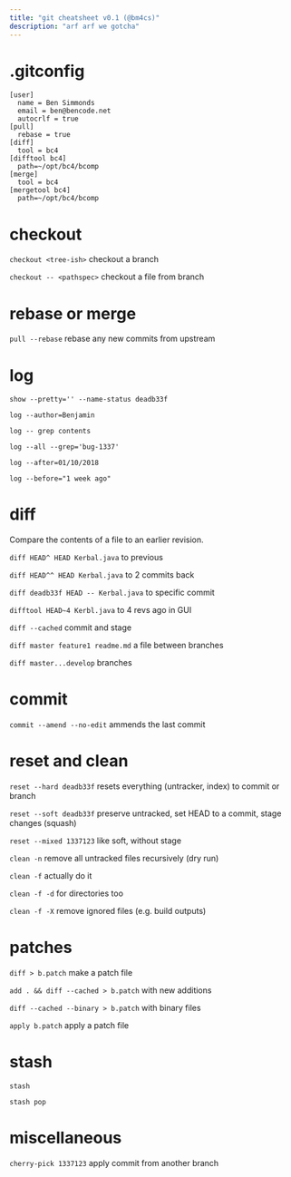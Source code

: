 ```yaml
---
title: "git cheatsheet v0.1 (@bm4cs)"
description: "arf arf we gotcha"
---
```


# .gitconfig

	[user]
	  name = Ben Simmonds
	  email = ben@bencode.net
	  autocrlf = true
    [pull]
	  rebase = true
	[diff]
	  tool = bc4
	[difftool bc4]
	  path=~/opt/bc4/bcomp
	[merge]
	  tool = bc4
	[mergetool bc4]
	  path=~/opt/bc4/bcomp


# checkout

`checkout <tree-ish>` checkout a branch

`checkout -- <pathspec>` checkout a file from branch



# rebase or merge

`pull --rebase` rebase any new commits from upstream


# log

`show --pretty='' --name-status deadb33f`

`log --author=Benjamin`

`log -- grep contents`

`log --all --grep='bug-1337'`

`log --after=01/10/2018`

`log --before="1 week ago"`



# diff

Compare the contents of a file to an earlier revision.

`diff HEAD^ HEAD Kerbal.java` to previous

`diff HEAD^^ HEAD Kerbal.java` to 2 commits back

`diff deadb33f HEAD -- Kerbal.java` to specific commit

`difftool HEAD~4 Kerbl.java` to 4 revs ago in GUI

`diff --cached` commit and stage

`diff master feature1 readme.md` a file between branches

`diff master...develop` branches



# commit

`commit --amend --no-edit` ammends the last commit



# reset and clean

`reset --hard deadb33f` resets everything (untracker, index) to commit or branch

`reset --soft deadb33f` preserve untracked, set HEAD to a commit, stage changes (squash)

`reset --mixed 1337123` like soft, without stage

`clean -n` remove all untracked files recursively (dry run)

`clean -f` actually do it

`clean -f -d` for directories too

`clean -f -X` remove ignored files (e.g. build outputs)


# patches

`diff > b.patch` make a patch file

`add . && diff --cached > b.patch` with new additions 

`diff --cached --binary > b.patch` with binary files

`apply b.patch` apply a patch file


# stash

`stash`

`stash pop`




# miscellaneous

`cherry-pick 1337123` apply commit from another branch


<!--
https://increment.com/open-source/more-productive-git/
-->

